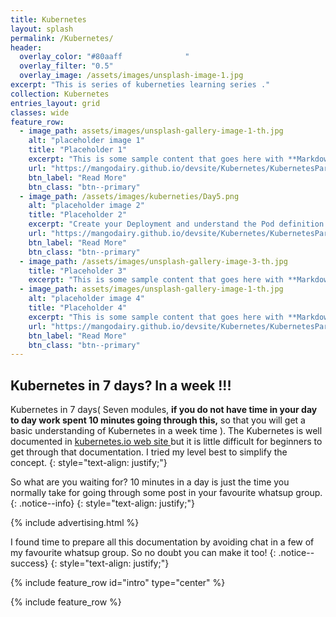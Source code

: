 ```yaml
---
title: Kubernetes
layout: splash
permalink: /Kubernetes/
header:
  overlay_color: "#80aaff              "
  overlay_filter: "0.5"
  overlay_image: /assets/images/unsplash-image-1.jpg
excerpt: "This is series of kuberneties learning series ."
collection: Kubernetes
entries_layout: grid
classes: wide
feature_row:
  - image_path: assets/images/unsplash-gallery-image-1-th.jpg
    alt: "placeholder image 1"
    title: "Placeholder 1"
    excerpt: "This is some sample content that goes here with **Markdown** formatting."
    url: "https://mangodairy.github.io/devsite/Kubernetes/KubernetesPart2//"
    btn_label: "Read More"
    btn_class: "btn--primary"
  - image_path: /assets/images/kuberneties/Day5.png
    alt: "placeholder image 2"
    title: "Placeholder 2"
    excerpt: "Create your Deployment and understand the Pod definition file."
    url: "https://mangodairy.github.io/devsite/Kubernetes/KubernetesPart1/"
    btn_label: "Read More"
    btn_class: "btn--primary"
  - image_path: /assets/images/unsplash-gallery-image-3-th.jpg
    title: "Placeholder 3"
    excerpt: "This is some sample content that goes here with **Markdown** formatting."
  - image_path: assets/images/unsplash-gallery-image-1-th.jpg
    alt: "placeholder image 4"
    title: "Placeholder 4"
    excerpt: "This is some sample content that goes here with **Markdown** formatting."
    url: "https://mangodairy.github.io/devsite/Kubernetes/KubernetesPart2//"
    btn_label: "Read More"
    btn_class: "btn--primary"
---
```

## Kubernetes in 7 days? In a week !!!

Kubernetes in 7 days( Seven modules, **if you do not have time in your day to day work spent 10 minutes going through this,** so that you will get a basic understanding of Kubernetes in a week time ). The Kubernetes is well documented in [kubernetes.io web site ](https://kubernetes.io/) but it is little difficult for beginners to get through that documentation. I tried my level best to simplify the concept.
{: style="text-align: justify;"}

So what are you waiting for? 10 minutes in a day is just the time you normally take for going through some post in your favourite whatsup group.
{: .notice--info}
{: style="text-align: justify;"}

{% include advertising.html %}

I found time to prepare all this documentation by avoiding chat in a few of my favourite whatsup group. So no doubt you can make it too!
{: .notice--success}
{: style="text-align: justify;"}

{% include feature_row id="intro" type="center" %}

{% include feature_row %}

